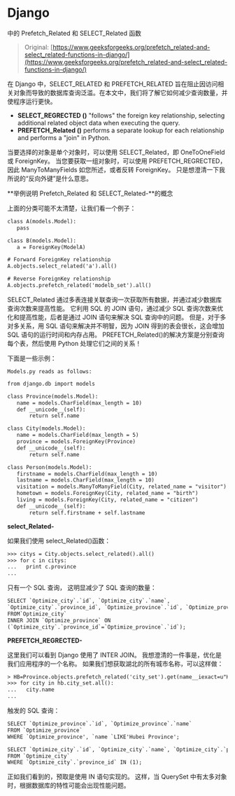 # Django

中的 Prefetch_Related 和 SELECT_Related 函数

> Original: [https://www.geeksforgeeks.org/prefetch_related-and-select_related-functions-in-django/](https://www.geeksforgeeks.org/prefetch_related-and-select_related-functions-in-django/)

在 Django 中，SELECT_RELATED 和 PREFETCH_RELATED 旨在阻止因访问相关对象而导致的数据库查询泛滥。在本文中，我们将了解它如何减少查询数量，并使程序运行更快。

*   **SELECT_REGRECTED ()** "follows" the foreign key relationship, selecting additional related object data when executing the query.
*   **PREFETCH_Related ()** performs a separate lookup for each relationship and performs a "join" in Python.

当要选择的对象是单个对象时，可以使用 SELECT_Related，即 OneToOneField 或 ForeignKey。 当您要获取一组对象时，可以使用 PREFETCH_REGRECTED，因此 ManyToManyFields 如您所述，或者反转 ForeignKey。 只是想澄清一下我所说的“反向外键”是什么意思。

**举例说明 Prefetch_Related 和 SELECT_Related-**的概念

上面的分类可能不太清楚，让我们看一个例子：

```html
class A(models.Model):
   pass

class B(models.Model):
   a = ForeignKey(ModelA)

# Forward ForeignKey relationship
A.objects.select_related('a').all()

# Reverse ForeignKey relationship
A.objects.prefetch_related('modelb_set').all() 
```

SELECT_Related 通过多表连接关联查询一次获取所有数据，并通过减少数据库查询次数来提高性能。 它利用 SQL 的 JOIN 语句，通过减少 SQL 查询次数来优化和提高性能，后者是通过 JOIN 语句来解决 SQL 查询中的问题。 但是，对于多对多关系，用 SQL 语句来解决并不明智，因为 JOIN 得到的表会很长，这会增加 SQL 语句的运行时间和内存占用。 PREFETCH_Related()的解决方案是分别查询每个表，然后使用 Python 处理它们之间的关系！

下面是一些示例：

`Models.py reads as follows:`

```html
from django.db import models

class Province(models.Model):
   name = models.CharField(max_length = 10)
   def __unicode__(self):
       return self.name

class City(models.Model):
   name = models.CharField(max_length = 5)
   province = models.ForeignKey(Province)
   def __unicode__(self):
       return self.name

class Person(models.Model):
   firstname = models.CharField(max_length = 10)
   lastname = models.CharField(max_length = 10)
   visitation = models.ManyToManyField(City, related_name = "visitor")
   hometown = models.ForeignKey(City, related_name = "birth")
   living = models.ForeignKey(City, related_name = "citizen")
   def __unicode__(self):
       return self.firstname + self.lastname
```

**select_Related-**

如果我们使用 select_Related()函数：

```html
>>> citys = City.objects.select_related().all()
>>> for c in citys:
...   print c.province
...
```

只有一个 SQL 查询， 这明显减少了 SQL 查询的数量：

```html
SELECT `Optimize_city`.`id`, `Optimize_city`.`name`,
`Optimize_city`.`province_id`, `Optimize_province`.`id`, `Optimize_province`.`name`
FROM`Optimize_city`
INNER JOIN `Optimize_province` ON
(`Optimize_city`.`province_id`=`Optimize_province`.`id`);
```

**PREFETCH_REGRECTED-**

这里我们可以看到 Django 使用了 INTER JOIN。 我想澄清的一件事是，优化是我们应用程序的一个名称。 如果我们想获取湖北的所有城市名称，可以这样做：

```html
> HB=Province.objects.prefetch_related('city_set').get(name__iexact=u"Hubei Province")
>>> for city in hb.city_set.all():
...   city.name
...
```

触发的 SQL 查询：

```html
SELECT `Optimize_province`.`id`, `Optimize_province`.`name`
FROM `Optimize_province`
WHERE `Optimize_province', `name `LIKE'Hubei Province';

SELECT `Optimize_city`.`id`, `Optimize_city`.`name`, `Optimize_city`.`province_id`
FROM `Optimize_city`
WHERE `Optimize_city`.`province_id` IN (1);
```

正如我们看到的，预取是使用 IN 语句实现的。 这样，当 QuerySet 中有太多对象时，根据数据库的特性可能会出现性能问题。